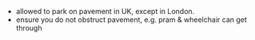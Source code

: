 - allowed to park on pavement in UK, except in London.
- ensure you do not obstruct pavement, e.g. pram & wheelchair can get through